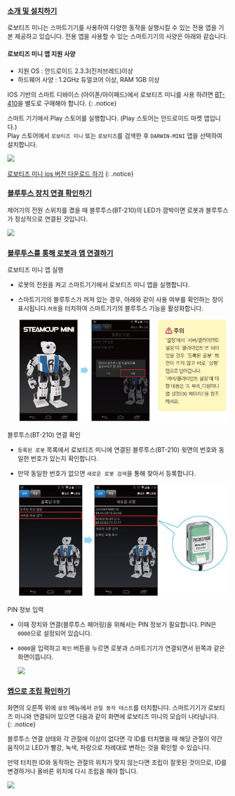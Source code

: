 
### [소개 및 설치하기](#소개-및-설치하기)
로보티즈 미니는 스마트기기를 사용하여 다양한 동작을 실행시킬 수 있는 전용 앱을 기본 제공하고 있습니다. 전용 앱을 사용할 수 있는 스마트기기의 사양은 아래와 같습니다.

#### 로보티즈 미니 앱 지원 사양
- 지원 OS : 안드로이드 2.3.3(진저브레드)이상
- 하드웨어 사양 : 1.2GHz 듀얼코어 이상, RAM 1GB 이상

IOS 기반의 스마트 디바이스 (아이폰/아이패드)에서 로보티즈 미니를 사용 하려면 [BT-410](/docs/kr/parts/communication/bt-410/)을 별도로 구매해야 합니다.
{: .notice}

스마트 기기에서 Play 스토어를 실행합니다. (Play 스토어는 안드로이드 마켓 앱입니다.)  
Play 스토어에서 `로보티즈 미니` 또는 `로보티즈`를 검색한 후 `DARWIN-MINI` 앱을 선택하여 설치합니다.

![](/assets/images/sw/mobile/mini_app_001.jpg)

[로보티즈 미니 ios 버전 다운로드 하기](https://apps.apple.com/kr/app/robotis-mini/id948481762)
{: .notice}

### [블루투스 장치 연결 확인하기](#블루투스-장치-연결-확인하기)
제어기의 전원 스위치를 켰을 때 블루투스(BT-210)의 LED가 깜박이면 로봇과 블루투스가 정상적으로 연결된 것입니다.

![](/assets/images/sw/mobile/mini_app_002.jpg)

### [블루투스를 통해 로봇과 앱 연결하기](#블루투스를-통해-로봇과-앱-연결하기)
로보티즈 미니 앱 실행
- 로봇의 전원을 켜고 스마트기기에서 로보티즈 미니 앱을 실행합니다.
- 스마트기기의 블루투스가 꺼져 있는 경우, 아래와 같이 사용 여부를 확인하는 창이 표시됩니다.`허용`을 터치하여 스마트기기의 블루투스 기능을 활성화합니다.

  ![](/assets/images/edu/mini/darwin_mini_11.jpg)

블루투스(BT-210) 연결 확인
- `등록된 로봇` 목록에서 로보티즈 미니에 연결된 블루투스(BT-210) 윗면의 번호와 동일한 번호가 있는지 확인합니다.
- 만약 동일한 번호가 없으면 `새로운 로봇 검색`을 통해 찾아서 등록합니다.

  ![](/assets/images/edu/mini/darwin_mini_12.jpg)

PIN 정보 입력
- 이때 장치와 연결(블루투스 페어링)을 위해서는 PIN 정보가 필요합니다. PIN은 `0000`으로 설정되어 있습니다.
- `0000`을 입력하고 `확인` 버튼을 누르면 로봇과 스마트기기가 연결되면서 왼쪽과 같은 화면이뜹니다.

  ![](/assets/images/edu/mini/darwin_mini_13.jpg)

### [앱으로 조립 확인하기](#앱으로-조립-확인하기)

화면의 오른쪽 위에 `설정` 메뉴에서 `관절 동작 테스트`를 터치합니다. 스마트기기가 로보티즈 미니와 연결되어 있으면 다음과 같이 화면에 로보티즈 미니의 모습이 나타납니다.  
{: .notice}

블루투스 연결 상태와 각 관절에 이상이 없다면 각 ID를 터치했을 때 해당 관절이 약간 움직이고 LED가 빨강, 녹색, 파랑으로 차례대로 변하는 것을 확인할 수 있습니다.  

만약 터치한 ID와 동작하는 관절의 위치가 맞지 않는다면 조립이 잘못된 것이므로, ID를 변경하거나 올바른 위치에 다시 조립을 해야 합니다.

![](/assets/images/edu/mini/darwin_mini_70.jpg)
